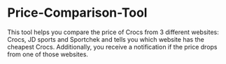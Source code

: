 # Price-Comparison-Tool
This tool helps you compare the price of Crocs from 3 different websites: Crocs, JD sports and Sportchek and tells you which website has the cheapest Crocs. Additionally, you receive a notification if the price drops from one of those websites. 
